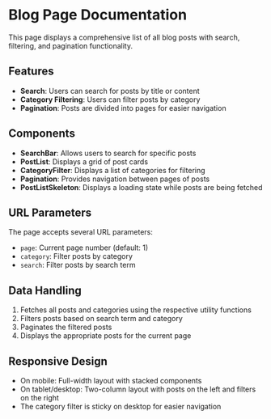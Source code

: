# Blog Page Documentation

This page displays a comprehensive list of all blog posts with search, filtering, and pagination functionality.

## Features

- **Search**: Users can search for posts by title or content
- **Category Filtering**: Users can filter posts by category
- **Pagination**: Posts are divided into pages for easier navigation

## Components

- **SearchBar**: Allows users to search for specific posts
- **PostList**: Displays a grid of post cards
- **CategoryFilter**: Displays a list of categories for filtering
- **Pagination**: Provides navigation between pages of posts
- **PostListSkeleton**: Displays a loading state while posts are being fetched

## URL Parameters

The page accepts several URL parameters:
- `page`: Current page number (default: 1)
- `category`: Filter posts by category
- `search`: Filter posts by search term

## Data Handling

1. Fetches all posts and categories using the respective utility functions
2. Filters posts based on search term and category
3. Paginates the filtered posts
4. Displays the appropriate posts for the current page

## Responsive Design

- On mobile: Full-width layout with stacked components
- On tablet/desktop: Two-column layout with posts on the left and filters on the right
- The category filter is sticky on desktop for easier navigation